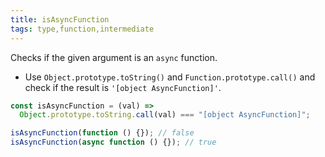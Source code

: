 ```yaml
---
title: isAsyncFunction
tags: type,function,intermediate
---
```


Checks if the given argument is an `async` function.

- Use `Object.prototype.toString()` and `Function.prototype.call()` and check if the result is `'[object AsyncFunction]'`.

```js
const isAsyncFunction = (val) =>
  Object.prototype.toString.call(val) === "[object AsyncFunction]";
```

```js
isAsyncFunction(function () {}); // false
isAsyncFunction(async function () {}); // true
```
